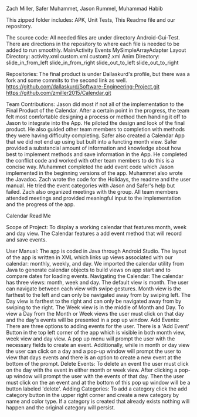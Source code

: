 Zach Miller, Safer Muhammet, Jason Rummel, Muhammad Habib

This zipped folder includes: APK, Unit Tests, This Readme file and our repository.

The source code:
All needed files are under directory Android-Gui-Test. There are directions in the repository to where each file is needed to be added to run smoothly.
MainActivity
Events
MySimpleArrayAdapter
Layout Directory:
activity.xml
custom.xml
custom2.xml
Anim Directory:
slide_in_from_left
slide_in_from_right
slide_out_to_left
slide_out_to_right


	
Repositories:
The final product is under Dallaskurd's profile, but there was a fork and some commits to the second link as well.
https://github.com/dallaskurd/Software-Engineering-Project.git
https://github.com/zmiller2015/Calendar.git

Team Contributions:
Jason did most if not all of the implementation to the Final Product of the Calendar. After a certain point in the progress, the team felt most comfortable designing a process or method then handing it off to Jason to integrate into the App. He piloted the design and look of the final product. He also guided other team members to completion with methods they were having difficulty completing. 
Safer also created a Calendar App that we did not end up using but built into a functing month view. Safer provided a substancial amount of information and knowledge about how best to implement methods and save information in the App. He completed the conflict code and worked with other team members to do this is a concise way. 
Muhammet completed the add event code which Jason implemented in the beginning versions of the app. Muhammet also wrote the Javadoc.
Zach wrote the code for the Holidays, the readme and the user manual. He tried the event categories with Jason and Safer's help but failed. Zach also organized meetings with the group. 
All team members attended meetings and provided meaningful input to the implementation and the progress of the app.




Calendar Read Me

Scope of Project:
	To display a working calendar that features month, week and day view. The Calendar features a add event method that will record and save events.

User Manual:
	The app is coded in Java through Android Studio. The layout of the app is written in XML which links up views associated with our calendar: monthly, weekly, and day. We imported the calendar utility from Java to generate calendar objects to build views on app start and to compare dates for loading events. 
Navigating the Calendar:
	The calendar has three views: month, week and day. The default view is month. The user can navigate between each view with swipe gestures. Month view is the farthest to the left and can only be navigated away from by swiping left. The Day view is farthest to the right and can only be navigated away from by swiping to the right. The Week view is in the middle of Month and Day. To view a Day from the Month or Week views the user must click on that day and the day's events will be presented in a pop up window. 
Add Events:
	There are three options to adding events for the user. There is a 'Add Event' Button in the top left corner of the app which is visible in both month view, week view and day view. A pop up menu will prompt the user with the necessary fields to create an event. Additionally, while in month or day view the user can click on a day and a pop-up window will prompt the user to view that days events and there is an option to create a new event at the bottom of the prompt.
Delete Events:
	To delete an event the user must click on the day with the event in either month or week view. After clicking a pop-up window will prompt the user with the events of that day. Then the user must click on the an event and at the bottom of this pop up window will be a button labeled 'delete'.
Adding Categories:
	To add a category click the add category button in the upper right corner and create a new category by name and color type. If a category is created that already exists nothing will happen and the original category will persist.
